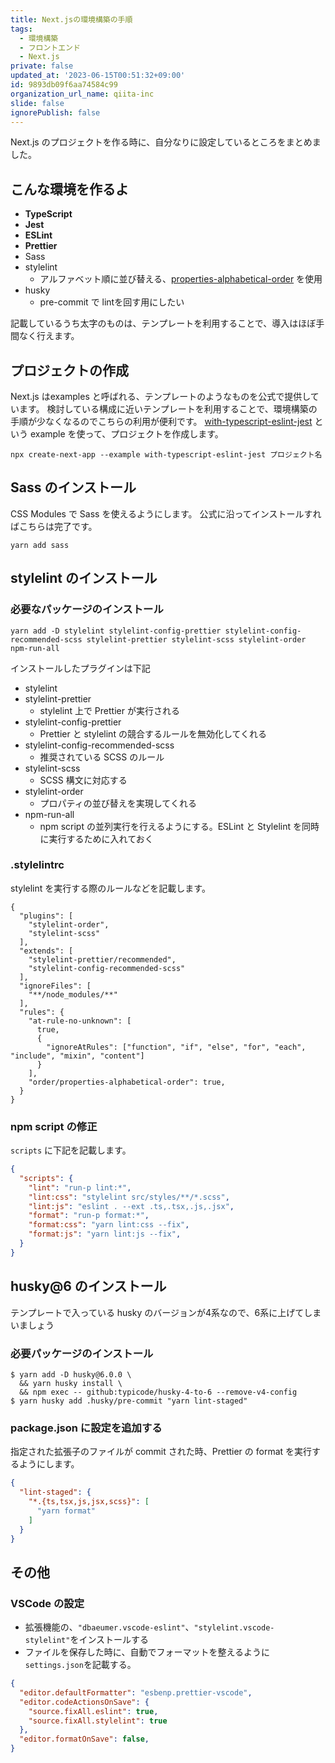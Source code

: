 ```yaml
---
title: Next.jsの環境構築の手順
tags:
  - 環境構築
  - フロントエンド
  - Next.js
private: false
updated_at: '2023-06-15T00:51:32+09:00'
id: 9893db09f6aa74584c99
organization_url_name: qiita-inc
slide: false
ignorePublish: false
---
```

Next.js のプロジェクトを作る時に、自分なりに設定しているところをまとめました。

## こんな環境を作るよ

- **TypeScript**
- **Jest**
- **ESLint**
- **Prettier**
- Sass
- stylelint
  - アルファベット順に並び替える、[properties-alphabetical-order](https://github.com/hudochenkov/stylelint-order/blob/master/rules/properties-alphabetical-order/README.md#properties-alphabetical-order) を使用
- husky
  - pre-commit で lintを回す用にしたい

記載しているうち太字のものは、テンプレートを利用することで、導入はほぼ手間なく行えます。

## プロジェクトの作成

Next.js はexamples と呼ばれる、テンプレートのようなものを公式で提供しています。
検討している構成に近いテンプレートを利用することで、環境構築の手順が少なくなるのでこちらの利用が便利です。
[with-typescript-eslint-jest](https://github.com/vercel/next.js/tree/canary/examples/with-typescript-eslint-jest) という example を使って、プロジェクトを作成します。

```
npx create-next-app --example with-typescript-eslint-jest プロジェクト名
```

## Sass のインストール

CSS Modules で Sass を使えるようにします。
公式に沿ってインストールすればこちらは完了です。

```
yarn add sass
```

## stylelint のインストール

### 必要なパッケージのインストール

```
yarn add -D stylelint stylelint-config-prettier stylelint-config-recommended-scss stylelint-prettier stylelint-scss stylelint-order npm-run-all
```

インストールしたプラグインは下記

- stylelint
- stylelint-prettier
  - stylelint 上で Prettier が実行される
- stylelint-config-prettier
  - Prettier と stylelint の競合するルールを無効化してくれる
- stylelint-config-recommended-scss
  - 推奨されている SCSS のルール
- stylelint-scss
  - SCSS 構文に対応する
- stylelint-order
  - プロパティの並び替えを実現してくれる
- npm-run-all
  - npm script の並列実行を行えるようにする。ESLint と Stylelint を同時に実行するために入れておく

### .stylelintrc

stylelint を実行する際のルールなどを記載します。

```json:.stylelintrc
{
  "plugins": [
    "stylelint-order",
    "stylelint-scss"
  ],
  "extends": [
    "stylelint-prettier/recommended",
    "stylelint-config-recommended-scss"
  ],
  "ignoreFiles": [
    "**/node_modules/**"
  ],
  "rules": {
    "at-rule-no-unknown": [
      true,
      {
        "ignoreAtRules": ["function", "if", "else", "for", "each", "include", "mixin", "content"]
      }
    ],
    "order/properties-alphabetical-order": true,
  }
}
```

### npm script の修正

`scripts` に下記を記載します。

```json:package.json
{
  "scripts": {
    "lint": "run-p lint:*",
    "lint:css": "stylelint src/styles/**/*.scss",
    "lint:js": "eslint . --ext .ts,.tsx,.js,.jsx",
    "format": "run-p format:*",
    "format:css": "yarn lint:css --fix",
    "format:js": "yarn lint:js --fix",
  }
}
```

## husky@6 のインストール

テンプレートで入っている husky のバージョンが4系なので、6系に上げてしまいましょう

### 必要パッケージのインストール

```
$ yarn add -D husky@6.0.0 \
  && yarn husky install \
  && npm exec -- github:typicode/husky-4-to-6 --remove-v4-config
$ yarn husky add .husky/pre-commit "yarn lint-staged"
```

### package.json に設定を追加する

指定された拡張子のファイルが commit された時、Prettier の format を実行するようにします。

```json:package.json
{
  "lint-staged": {
    "*.{ts,tsx,js,jsx,scss}": [
      "yarn format"
    ]
  }
}
```

## その他

### VSCode の設定

- 拡張機能の、`"dbaeumer.vscode-eslint"`、`"stylelint.vscode-stylelint"`をインストールする
- ファイルを保存した時に、自動でフォーマットを整えるように `settings.json`を記載する。

```json:.vscode/settings.json
{
  "editor.defaultFormatter": "esbenp.prettier-vscode",
  "editor.codeActionsOnSave": {
    "source.fixAll.eslint": true,
    "source.fixAll.stylelint": true
  },
  "editor.formatOnSave": false,
}
```
